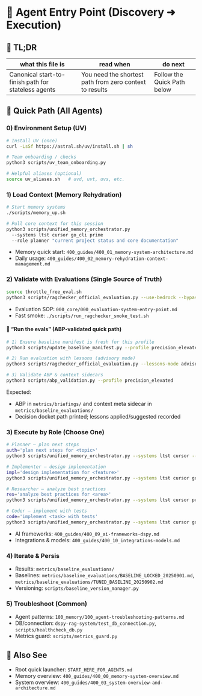 # 🎯 Agent Entry Point (Discovery ➜ Execution)

## 🔎 TL;DR

| what this file is | read when | do next |
|---|---|---|
| Canonical start-to-finish path for stateless agents | You need the shortest path from zero context to results | Follow the Quick Path below |

## 🚀 Quick Path (All Agents)

### 0) Environment Setup (UV)
```bash
# Install UV (once)
curl -LsSf https://astral.sh/uv/install.sh | sh

# Team onboarding / checks
python3 scripts/uv_team_onboarding.py

# Helpful aliases (optional)
source uv_aliases.sh   # uvd, uvt, uvs, etc.
```

### 1) Load Context (Memory Rehydration)
```bash
# Start memory systems
./scripts/memory_up.sh

# Pull core context for this session
python3 scripts/unified_memory_orchestrator.py
  --systems ltst cursor go_cli prime
  --role planner "current project status and core documentation"
```
- Memory quick start: `400_guides/400_01_memory-system-architecture.md`
- Daily usage: `400_guides/400_02_memory-rehydration-context-management.md`

### 2) Validate with Evaluations (Single Source of Truth)
```bash
source throttle_free_eval.sh
python3 scripts/ragchecker_official_evaluation.py --use-bedrock --bypass-cli --stable
```
- Evaluation SOP: `000_core/000_evaluation-system-entry-point.md`
- Fast smoke: `./scripts/run_ragchecker_smoke_test.sh`

#### 🔁 “Run the evals” (ABP‑validated quick path)
```bash
# 1) Ensure baseline manifest is fresh for this profile
python3 scripts/update_baseline_manifest.py --profile precision_elevated

# 2) Run evaluation with lessons (advisory mode)
python3 scripts/ragchecker_official_evaluation.py --lessons-mode advisory

# 3) Validate ABP & context sidecars
python3 scripts/abp_validation.py --profile precision_elevated
```
Expected:
- ABP in `metrics/briefings/` and context meta sidecar in `metrics/baseline_evaluations/`
- Decision docket path printed; lessons applied/suggested recorded

### 3) Execute by Role (Choose One)
```bash
# Planner – plan next steps
auth='plan next steps for <topic>'
python3 scripts/unified_memory_orchestrator.py --systems ltst cursor --role planner "$auth"

# Implementer – design implementation
impl='design implementation for <feature>'
python3 scripts/unified_memory_orchestrator.py --systems ltst cursor go_cli --role implementer "$impl"

# Researcher – analyze best practices
res='analyze best practices for <area>'
python3 scripts/unified_memory_orchestrator.py --systems ltst cursor prime --role researcher "$res"

# Coder – implement with tests
code='implement <task> with tests'
python3 scripts/unified_memory_orchestrator.py --systems ltst cursor go_cli --role coder "$code"
```
- AI frameworks: `400_guides/400_09_ai-frameworks-dspy.md`
- Integrations & models: `400_guides/400_10_integrations-models.md`

### 4) Iterate & Persis
- Results: `metrics/baseline_evaluations/`
- Baselines: `metrics/baseline_evaluations/BASELINE_LOCKED_20250901.md`, `metrics/baseline_evaluations/TUNED_BASELINE_20250902.md`
- Versioning: `scripts/baseline_version_manager.py`

### 5) Troubleshoot (Common)
- Agent patterns: `100_memory/100_agent-troubleshooting-patterns.md`
- DB/connection: `dspy-rag-system/test_db_connection.py`, `scripts/healthcheck_db.py`
- Metrics guard: `scripts/metrics_guard.py`

## 🧭 Also See
- Root quick launcher: `START_HERE_FOR_AGENTS.md`
- Memory overview: `400_guides/400_00_memory-system-overview.md`
- System overview: `400_guides/400_03_system-overview-and-architecture.md`
